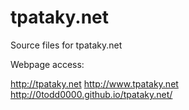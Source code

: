 # tpataky.net

Source files for tpataky.net

Webpage access:

http://tpataky.net
http://www.tpataky.net
http://0todd0000.github.io/tpataky.net/
